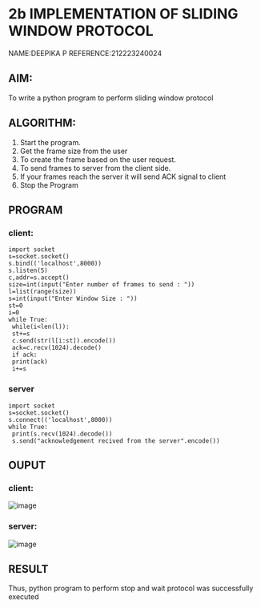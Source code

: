 # 2b IMPLEMENTATION OF SLIDING WINDOW PROTOCOL
NAME:DEEPIKA P
REFERENCE:212223240024
## AIM:
To write a python program to perform sliding window protocol
## ALGORITHM:
1. Start the program.
2. Get the frame size from the user
3. To create the frame based on the user request.
4. To send frames to server from the client side.
5. If your frames reach the server it will send ACK signal to client
6. Stop the Program
## PROGRAM
### client:
```
import socket
s=socket.socket()
s.bind(('localhost',8000))
s.listen(5)
c,addr=s.accept()
size=int(input("Enter number of frames to send : "))
l=list(range(size))
s=int(input("Enter Window Size : "))
st=0
i=0
while True:
 while(i<len(l)):
 st+=s
 c.send(str(l[i:st]).encode())
 ack=c.recv(1024).decode()
 if ack:
 print(ack)
 i+=s
```
### server
```
import socket
s=socket.socket()
s.connect(('localhost',8000))
while True: 
 print(s.recv(1024).decode())
 s.send("acknowledgement recived from the server".encode())
```
## OUPUT
### client:
![image](https://github.com/23004205/2b_SLIDING_WINDOW_PROTOCOL/assets/138971114/273c86af-67d6-4287-86ad-8890dfe9a026)


### server:
![image](https://github.com/23004205/2b_SLIDING_WINDOW_PROTOCOL/assets/138971114/9d95f4ae-1b1d-441d-b6c7-335c4bcb6d0d)

## RESULT
Thus, python program to perform stop and wait protocol was successfully executed
